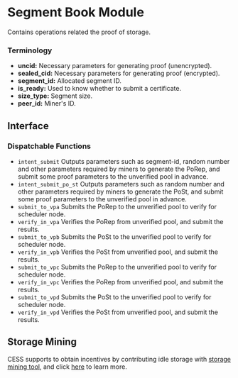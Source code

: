 # Segment Book Module

Contains operations related the proof of storage. 

### Terminology

* **uncid:** 		Necessary parameters for generating proof (unencrypted).
* **sealed_cid:** 	Necessary parameters for generating proof (encrypted).
* **segment_id:**	Allocated segment ID.
* **is_ready:**		Used to know whether to submit a certificate.
* **size_type:**	Segment size.
* **peer_id:**		Miner's ID.

## Interface

### Dispatchable Functions

* `intent_submit` 		Outputs parameters such as segment-id, random number and other parameters required by miners to generate the PoRep, and submit some proof parameters to the unverified pool in advance.
* `intent_submit_po_st` Outputs parameters such as random number and other parameters required by miners to generate the PoSt, and submit some proof parameters to the unverified pool in advance.
* `submit_to_vpa` 		Submits the PoRep to the unverified pool to verify for scheduler node.
* `verify_in_vpa` 		Verifies the PoRep from unverified pool, and submit the results.
* `submit_to_vpb` 		Submits the PoSt to the unverified pool to verify for scheduler node.
* `verify_in_vpb` 		Verifies the PoSt from unverified pool, and submit the results.
* `submit_to_vpc` 		Submits the PoRep to the unverified pool to verify for scheduler node.
* `verify_in_vpc` 		Verifies the PoRep from unverified pool, and submit the results.
* `submit_to_vpd` 		Submits the PoSt to the unverified pool to verify for scheduler node.
* `verify_in_vpd` 		Verifies the PoSt from unverified pool, and submit the results.

## Storage Mining
CESS supports to obtain incentives by contributing idle storage with [storage mining tool](https://github.com/CESSProject/storage-mining-tool), and click [here](https://github.com/CESSProject/cess/tree/v0.1.1/docs/designs-of-storage-mining.md) to learn more.
